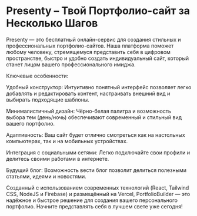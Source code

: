 # Presenty – Твой Портфолио-сайт за Несколько Шагов

Presenty — это бесплатный онлайн-сервис для создания стильных и профессиональных портфолио-сайтов. Наша платформа поможет любому человеку, стремящемуся представить себя в цифровом пространстве, быстро и удобно создать индивидуальный сайт, который станет лицом вашего профессионального имиджа.

Ключевые особенности:

Удобный конструктор: Интуитивно понятный интерфейс позволяет легко добавлять и редактировать контент, настраивать внешний вид и выбирать подходящие шаблоны.

Минималистичный дизайн: Чёрно-белая палитра и возможность выбора тем (день/ночь) обеспечивают современный и стильный вид вашего портфолио.

Адаптивность: Ваш сайт будет отлично смотреться как на настольных компьютерах, так и на мобильных устройствах.

Интеграция с социальными сетями: Легко подключайте свои профили и делитесь своими работами в интернете.

Будущий блог: Возможность вести блог позволит делиться полезными статьями, идеями и новостями.

Созданный с использованием современных технологий (React, Tailwind CSS, NodeJS и Firebase) и размещённый на Vercel, PortfolioBuilder — это надёжное и быстрое решение для создания вашего персонального портфолио. Начните представлять себя в лучшем свете уже сегодня!

